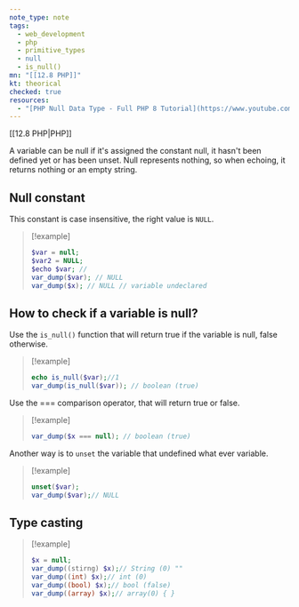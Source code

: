 ```yaml
---
note_type: note
tags:
  - web_development
  - php
  - primitive_types
  - null
  - is_null()
mn: "[[12.8 PHP]]"
kt: theorical
checked: true
resources:
  - "[PHP Null Data Type - Full PHP 8 Tutorial](https://www.youtube.com/watch?v=XspbsepnhQ4&list=PLr3d3QYzkw2xabQRUpcZ_IBk9W50M9pe-&index=10&ab_channel=ProgramWithGio)"
---
```

[[12.8 PHP|PHP]]

A variable can be null if it's assigned the constant null, it hasn't been defined yet or has been unset. Null represents nothing, so when echoing, it returns nothing or an empty string. 
## Null constant
This constant is case insensitive, the right value is `NULL`.

>[!example]
>```PHP
>$var = null;
>$var2 = NULL; 
>$echo $var; //
>var_dump($var); // NULL
>var_dump($x); // NULL // variable undeclared 

## How to check if a variable is null?
Use the `is_null()` function that will return true if the variable is null, false otherwise.

>[!example]
>```PHP
>echo is_null($var);//1
>var_dump(is_null($var)); // boolean (true) 

Use the === comparison operator, that will return true or false.

>[!example]
>```PHP
>var_dump($x === null); // boolean (true)

Another way is to `unset` the variable that undefined what ever variable.

>[!example]
>```PHP
>unset($var);
>var_dump($var);// NULL
## Type casting
>[!example]
>```PHP
>$x = null;
>var_dump((stirng) $x);// String (0) ""
>var_dump((int) $x);// int (0)
>var_dump((bool) $x);// bool (false)
>var_dump((array) $x);// array(0) { }

